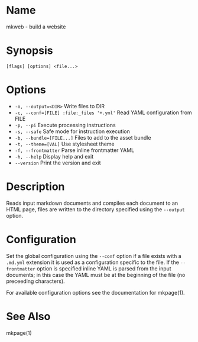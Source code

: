 # Name

mkweb - build a website

# Synopsis

```
[flags] [options] <file...>
```

# Options

+ `-o, --output=<DIR>` Write files to DIR
+ `-c, --conf=[FILE] :file:_files '+.yml'` Read YAML configuration from FILE
+ `-p, --pi` Execute processing instructions
+ `-s, --safe` Safe mode for instruction execution
+ `-b, --bundle=[FILE...]` Files to add to the asset bundle
+ `-t, --theme=[VAL]` Use stylesheet theme
+ `-f, --frontmatter` Parse inline frontmatter YAML
+ `-h, --help` Display help and exit
+ `--version` Print the version and exit

# Description

Reads input markdown documents and compiles each document to an HTML page, files are written to the directory specified using the `--output` option.

# Configuration

Set the global configuration using the `--conf` option if a file exists with a `.md.yml` extension it is used as a configuration specific to the file. If the `--frontmatter` option is specified inline YAML is parsed from the input documents; in this case the YAML must be at the beginning of the file (no preceeding characters).

For available configuration options see the documentation for mkpage(1).

# See Also

mkpage(1)
